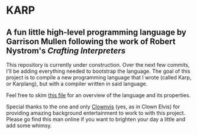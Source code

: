 # KARP

## A fun little high-level programming language by Garrison Mullen following the work of Robert Nystrom's *Crafting Interpreters*

This repository is currently under construction. Over the next few commits, I'll be adding everything needed to bootstrap the language. The goal of this project is to compile a new programming language that I wrote (called Karp, or Karplang), but with a compiler written in said language.

Feel free to skim [this file](./Documentation.md) for an overview of the language and its properties.

Special thanks to the one and only [Clownvis](https://clownvistotherescue.com/) (yes, as in Clown Elvis) for providing amazing background entertainment to work to with this project. Please go find this man online if you want to brighten your day a little and add some whimsy.
